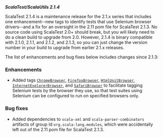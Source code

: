 ***ScalaTest/ScalaUtils 2.1.4***

ScalaTest 2.1.4 is a maintenance release for the 2.1.x series that includes one enhancement--new tags to identify tests that use Selenium browser drivers--and a fix for an oversight in the 2.11 pom file for ScalaTest 2.1.3. No source code using ScalaTest 2.0+ should break, but you will likely need to do a clean build to upgrade from 2.0. However, 2.1.4 is binary compatible with 2.1.0, 2.1.1, and 2.1.2, and 2.1.3, so you can just change the version number in your build to upgrade from earlier 2.1.x releases.

The list of enhancements and bug fixes below includes changes since 2.1.3:

### Enhancements

* Added tags [`ChromeBrowser`](http://doc.scalatest.org/2.1.4/index.html#org.scalatest.tags.ChromeBrowser), [`FirefoxBrowser`](http://doc.scalatest.org/2.1.4/index.html#org.scalatest.tags.FirefoxBrowser), [`HtmlUnitBrowser`](http://doc.scalatest.org/2.1.4/index.html#org.scalatest.tags.HtmlUnitBrowser), [`InternetExplorerBrowser`](http://doc.scalatest.org/2.1.4/index.html#org.scalatest.tags.InternetExplorerBrowser), and [`SafariBrowser`](http://doc.scalatest.org/2.1.4/index.html#org.scalatest.tags.SafariBrowser) to facilitate tagging Selenium tests by the browser they use, so that test suites using Selenium can be configured to run on specified browsers only.

### Bug fixes

* Added dependencies to `scala-xml` and `scala-parser-combinators` artifacts of group Id `org.scala-lang.modules`, which were accidentally left out of the 2.11 pom file for ScalaTest 2.1.3.


